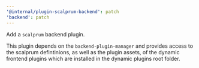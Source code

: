 ```yaml
---
'@internal/plugin-scalprum-backend': patch
'backend': patch
---
```


Add a `scalprum` backend plugin.

This plugin depends on the `backend-plugin-manager` and
provides access to the scalprum defintinions,
as well as the plugin assets,
of the dynamic frontend plugins which are
installed in the dynamic plugins root folder.
